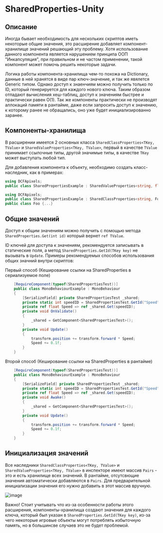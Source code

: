 # SharedProperties-Unity

## Описание

Иногда бывает необходимость для нескольких скриптов иметь некоторые общие значения, это расширение добавляет компонент-хранилище значений решающий эту проблему. Хотя использование данного компонента является нарушением принципа ООП "Инкапсуляция", при правильном и не частом применении, такой компонент может помочь решить некоторые задачи.

Логика работы компонента-хранилища чем-то похожа на Dictionary, данные в ней хранятся в виде пар ключ-значение, и так же явялется Generic типом. Однако доступ к знаенчиям можно получить только по ID, который генерируется для каждого нового ключа. Таким образом отпадают вычисления хеш-таблиц, доступ к значениям быстрее и практически равен O(1). Так же компоненты практически не производят аллокаций памяти в рантайме, даже если запросить доступ к значению, к которому ранее не обращались, оно уже будет инициализированно заранее.

## Компоненты-хранилища
В расширении имеется 2 основных класса `SharedClassProperties<TKey, TValue>` и `SharedValueProperties<TKey, TValue>`, первый в качестве `TValue` принимает ссылочные типы, другой значимые типы, в качестве `TKey` может выступать любой тип.

Для добавления компонента к объекту, необходимо создать класс-наследник, как в примерах:
```C# 
using DCFApixels;
public class SharedPropertiesExample : SharedValueProperties<string, float> { }
```
```C# 
using DCFApixels;
public class SharedPropertiesExample : SharedClassProperties<string, Foo> { }
public class Foo {...}
```
## Общие значений
Доступ к общим значениям можно получить с помощью метода `SharedProperties.Get(int id)` который вернет `ref TValue`.

ID ключей для доступа к значениям, рекомендуется записывать в статические поля, а метод `SharedProperties.GetId(TKey key)` не вызывать в `Update`. Примеры рекомендуемых способов использования общих значний внутри скриптов:

Первый способ (Кеширование ссылки на SharedProperties в сериализуемое поле)
```C# 
    [RequireComponent(typeof(SharedPropertiesTest))]
    public class MonoBehaviourExample : MonoBehaviour
    {
        [SerializeField] private SharedPropertiesTest _shared;
        private static int speedID = SharedPropertiesTest.GetId("Speed");
        private ref float Speed => ref _shared.Get(speedID);
        private void OnValidate()
        {
            _shared = GetComponent<SharedPropertiesTest>();
        }
        private void Update()
        {
            transform.position += transform.forward * Speed;
            Speed += 0.1f;
        }
    }
```
Второй способ (Кеширование ссылки на SharedProperties в рантайме)
```C# 
    [RequireComponent(typeof(SharedPropertiesTest))]
    public class MonoBehaviourExample : MonoBehaviour
    {
        [SerializeField] private SharedPropertiesTest _shared;
        private static int speedID = SharedPropertiesTest.GetId("Speed");
        private ref float Speed => ref _shared.Get(speedID);
        private void Awake()
        {
            _shared = GetComponent<SharedPropertiesTest>();
        }
        private void Update()
        {
            transform.position += transform.forward * Speed;
            Speed += 0.1f;
        }
    }
```

## Инициализация значений

Все наследники `SharedClassProperties<TKey, TValue>` и `SharedValueProperties<TKey, TValue>` в инспекторе имеют массив `Pairs` - это и есть хранилище всех значений. В рантайме, отсутсвющие значения автоматически добавляются в `Pairs`. Для предварительной инициализации значения его нужно добавить в этот массив вручную.

![image](https://user-images.githubusercontent.com/99481254/192299767-0e286cb2-93ec-428b-b98a-1b250e7797b3.png)

Важно! Стоит учитывать что из-за особенности работы этого расширения, компоненты-хранилища создают значения для каждого ключа, который был указан в `SharedProperties.GetId(TKey key)`, из-за чего некоторые игровые объекты могут потреблять избыточную память, но в большинсве случаев это не будет проблемой.

